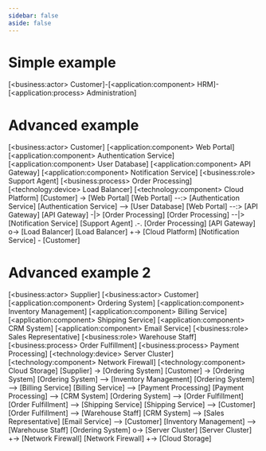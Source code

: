 ```yaml
---
sidebar: false
aside: false
---
```


<script setup>
import Diagram from '../.vitepress/components/Diagram.vue'
</script>


# Simple example

<Diagram size="large">[&lt;business:actor&gt; Customer]-[&lt;application:component&gt; HRM]-[&lt;application:process&gt; Administration]</Diagram>

# Advanced example

<Diagram size="large">[&lt;business:actor&gt; Customer]
[&lt;application:component&gt; Web Portal]
[&lt;application:component&gt; Authentication Service]
[&lt;application:component&gt; User Database]
[&lt;application:component&gt; API Gateway]
[&lt;application:component&gt; Notification Service]
[&lt;business:role&gt; Support Agent]
[&lt;business:process&gt; Order Processing]
[&lt;technology:device&gt; Load Balancer]
[&lt;technology:component&gt; Cloud Platform]
[Customer] -&gt; [Web Portal]
[Web Portal] --:&gt; [Authentication Service]
[Authentication Service] --&gt; [User Database]
[Web Portal] --:&gt; [API Gateway]
[API Gateway] -|&gt; [Order Processing]
[Order Processing] --|&gt; [Notification Service]
[Support Agent] .-. [Order Processing]
[API Gateway] o-&gt; [Load Balancer]
[Load Balancer] +-&gt; [Cloud Platform]
[Notification Service] - [Customer]</Diagram>

# Advanced example 2

<Diagram size="large">[&lt;business:actor&gt; Supplier]
[&lt;business:actor&gt; Customer]
[&lt;application:component&gt; Ordering System]
[&lt;application:component&gt; Inventory Management]
[&lt;application:component&gt; Billing Service]
[&lt;application:component&gt; Shipping Service]
[&lt;application:component&gt; CRM System]
[&lt;application:component&gt; Email Service]
[&lt;business:role&gt; Sales Representative]
[&lt;business:role&gt; Warehouse Staff]
[&lt;business:process&gt; Order Fulfillment]
[&lt;business:process&gt; Payment Processing]
[&lt;technology:device&gt; Server Cluster]
[&lt;technology:component&gt; Network Firewall]
[&lt;technology:component&gt; Cloud Storage]
[Supplier] -&gt; [Ordering System]
[Customer] -&gt; [Ordering System]
[Ordering System] --&gt; [Inventory Management]
[Ordering System] --&gt; [Billing Service]
[Billing Service] --&gt; [Payment Processing]
[Payment Processing] --&gt; [CRM System]
[Ordering System] --&gt; [Order Fulfillment]
[Order Fulfillment] --&gt; [Shipping Service]
[Shipping Service] --&gt; [Customer]
[Order Fulfillment] --&gt; [Warehouse Staff]
[CRM System] --&gt; [Sales Representative]
[Email Service] --&gt; [Customer]
[Inventory Management] --&gt; [Warehouse Staff]
[Ordering System] o-&gt; [Server Cluster]
[Server Cluster] +-&gt; [Network Firewall]
[Network Firewall] +-&gt; [Cloud Storage]</Diagram>

